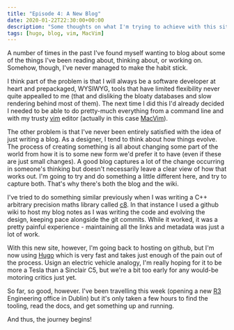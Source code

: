 ```yaml
---
title: "Episode 4: A New Blog"
date: 2020-01-22T22:30:00+00:00
description: "Some thoughts on what I'm trying to achieve with this site/blog/wiki"
tags: [hugo, blog, vim, MacVim]
---
```

A number of times in the past I've found myself wanting to blog about some of the things I've been reading about, thinking
about, or working on.  Somehow, though, I've never managed to make the habit stick.

I think part of the problem is that I will always be a software developer at heart and prepackaged, WYSIWYG, tools that
have limited flexibility never quite appealled to me (that and disliking the bloaty databases and slow rendering behind
most of them).  The next time I did this I'd already decided I needed to be able to do pretty-much everything from a command
line and with my trusty [vim](http://www.vim.org) editor (actually in this case [MacVim](http://macvim.org)).

The other problem is that I've never been entirely satisfied with the idea of just writing a blog.  As a designer, I tend to
think about how things evolve.  The process of creating something is all about changing some part of the world from how it
is to some new form we'd prefer it to have (even if these are just small changes).  A good blog captures a lot of the
change occurring in someone's thinking but doesn't necessarily leave a clear view of how that works out.  I'm going to try
and do something a little different here, and try to capture both.  That's why there's both the blog and the wiki.

I've tried to do something similar previously when I was writing a C++ arbitrary precision maths library called
[c8](http://github.com/hashingitcom/c8/wiki).  In that instance I used a github wiki to host my blog notes
as I was writing the code and evolving the design, keeping pace alongside the git commits.  While it worked, it was a
pretty painful experience - maintaining all the links and metadata was just a lot of work.

With this new site, however, I'm going back to hosting on github, but I'm now using [Hugo](http://gohugo.io) which is very
fast and takes just enough of the pain out of the process.  Usign an electric vehicle analogy, I'm really hoping
for it to be more a Tesla than a Sinclair C5, but we're a bit too early for any would-be motoring critics just yet.

So far, so good, however.  I've been travelling this week (opening a new [R3](http://r3.com) Engineering office in Dublin)
but it's only taken a few hours to find the tooling, read the docs, and get something up and running.

And thus, the journey begins!
